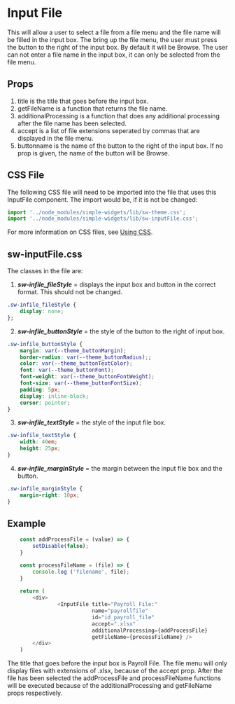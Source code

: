 # Input File

This will allow a user to select a file from a file menu and the file name will be filled in the input box.
The bring up the file menu, the user must press the button to the right of the input box.  By default it will be Browse.  The user can not enter a file name in the input box, it can only be selected from the file menu.

## Props
1.  title is the title that goes before the input box.
2.  getFileName is a function that returns the file name.
3.  additionalProcessing is a function that does any additional processing after the file name has been selected.
4.  accept is a list of file extensions seperated by commas that are displayed in the file menu.
5.  buttonname is the name of the button to the right of the input box.  If no prop is given, the name of the button will be Browse.

## CSS File

The following CSS file will need to be imported into the file that uses this InputFile component.  The import would be, if it is not be changed:

```javascript
import '../node_modules/simple-widgets/lib/sw-theme.css';
import '../node_modules/simple-widgets/lib/sw-inputFile.css';
```

For more information on CSS files, see [Using CSS](./UsingCSS.md).

## sw-inputFile.css

The classes in the file are:

1. ***sw-infile_fileStyle*** = displays the input box and button in the correct format.  This should not be changed.

```css
.sw-infile_fileStyle {
    display: none;
};
```

2. ***sw-infile_buttonStyle*** = the style of the button to the right of input box.  

```css
.sw-infile_buttonStyle {
    margin: var(--theme_buttonMargin);
    border-radius: var(--theme_buttonRadius);;
    color: var(--theme_buttonTextColor);
    font: var(--theme_buttonFont);
    font-weight: var(--theme_buttonFontWeight);
    font-size: var(--theme_buttonFontSize);
    padding: 5px;
    display: inline-block;
    cursor: pointer;
}
```

3. ***sw-infile_textStyle*** = the style of the input file box.

```css
.sw-infile_textStyle {
    width: 40em;
    height: 25px;
}
```

4. ***sw-infile_marginStyle*** = the margin between the input file box and the button.

```css
.sw-infile_marginStyle {
    margin-right: 10px;
}
```

## Example
```javascript
    const addProcessFile = (value) => {
        setDisable(false);
    }

    const processFileName = (file) => {
        console.log ('filename', file);
    }
    
    return ( 
        <div>
                <InputFile title="Payroll File:" 
                           name="payrollfile" 
                           id="id_payroll_file" 
                           accept=".xlsx" 
                           additionalProcessing={addProcessFile}
                           getFileName={processFileName} />
        </div>
    )
```
The title that goes before the input box is Payroll File.  The file menu will only display files with extensions of .xlsx, because of the accept prop.  After the file has been selected the addProcessFile and processFileName functions will be executed because of the additionalProcessing and getFileName props respectively.

